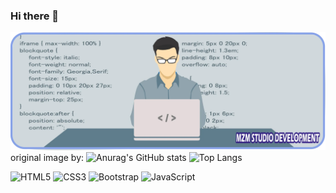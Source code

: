 ### Hi there 👋

![MiguelZM23-Banner](./img/front-image-github2.webp)
original image by: 
![Anurag's GitHub stats](https://github-readme-stats.vercel.app/api?username=MiguelZM23&hide=issues&show_icons=truetrue&theme=radical) ![Top Langs](https://github-readme-stats.vercel.app/api/top-langs/?username=MiguelZM23&card_width=250&langs_count=6&layout=compact&theme=tokyonight)

![HTML5](https://img.icons8.com/color/48/000000/html-5--v1.png)
    ![CSS3](https://img.icons8.com/color/48/000000/css3.png)
    ![Bootstrap](https://img.icons8.com/color/48/000000/bootstrap.png)
    ![JavaScript](https://img.icons8.com/color/48/000000/javascript--v1.png)



<!--
**MiguelZM23/miguelzm23** is a ✨ _special_ ✨ repository because its `README.md` (this file) appears on your GitHub profile.

Here are some ideas to get you started:

- 🔭 I’m currently working on ...
- 🌱 I’m currently learning ...
- 👯 I’m looking to collaborate on ...
- 🤔 I’m looking for help with ...
- 💬 Ask me about ...
- 📫 How to reach me: ...
- 😄 Pronouns: ...
- ⚡ Fun fact: ...
-->
